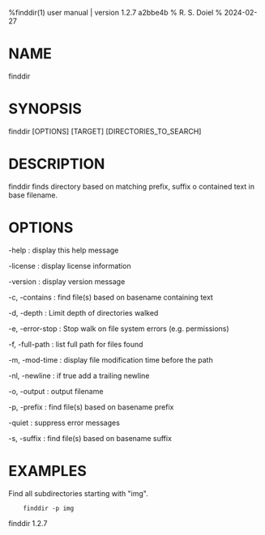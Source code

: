%finddir(1) user manual | version 1.2.7 a2bbe4b
% R. S. Doiel
% 2024-02-27

# NAME

finddir

# SYNOPSIS

finddir [OPTIONS] [TARGET] [DIRECTORIES_TO_SEARCH]

# DESCRIPTION

finddir finds directory based on matching prefix, suffix o 
contained text in base filename.

# OPTIONS

-help
: display this help message

-license
: display license information

-version
: display version message

-c, -contains
: find file(s) based on basename containing text

-d, -depth
: Limit depth of directories walked

-e, -error-stop
: Stop walk on file system errors (e.g. permissions)

-f, -full-path
: list full path for files found

-m, -mod-time
: display file modification time before the path

-nl, -newline
: if true add a trailing newline

-o, -output
: output filename

-p, -prefix
: find file(s) based on basename prefix

-quiet
: suppress error messages

-s, -suffix
: find file(s) based on basename suffix


# EXAMPLES

Find all subdirectories starting with "img".

~~~
	finddir -p img
~~~

finddir 1.2.7

